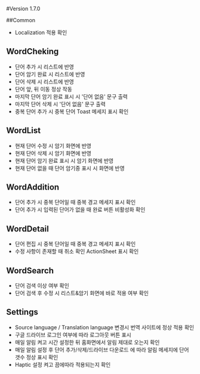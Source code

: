 #Version
1.7.0

##Common
- Localization 적용 확인

## WordCheking

- 단어 추가 시 리스트에 반영
- 단어 암기 완료 시 리스트에 반영
- 단어 삭제 시 리스트에 반영
- 단어 앞, 뒤 이동 정상 작동
- 마지막 단어 암기 완료 표시 시 '단어 없음' 문구 출력
- 마지막 단어 삭제 시 '단어 없음' 문구 출력 
- 중복 단어 추가 시 중복 단어 Toast 메세지 표시 확인

## WordList

- 현재 단어 수정 시 암기 화면에 반영
- 현재 단어 삭제 시 암기 화면에 반영
- 현재 단어 암기 완료 표시 시 암기 화면에 반영
- 현재 단어 없을 때 단어 암기중 표시 시 화면에 반영

## WordAddition

- 단어 추가 시 중복 단어일 때 중복 경고 메세지 표시 확인
- 단어 추가 시 입력된 단어가 없을 때 완료 버튼 비활성화 확인

## WordDetail

- 단어 편집 시 중복 단어일 때 중복 경고 메세지 표시 확인
- 수정 사항이 존재할 때 취소 확인 ActionSheet 표시 확인

## WordSearch

- 단어 검색 이상 여부 확인
- 단어 검색 후 수정 시 리스트&암기 화면에 바로 적용 여부 확인

## Settings

- Source language / Translation language 변경시 번역 사이트에 정상 적용 확인
- 구글 드라이브 로그인 여부에 따라 로그아웃 버튼 표시
- 매일 알림 켜고 시간 설정한 뒤 홈화면에서 알림 제대로 오는지 확인
- 매일 알림 설정 후 단어 추가/삭제/드라이브 다운로드 에 따라 알림 메세지에 단어 갯수 정상 표시 확인
- Haptic 설정 켜고 끔에따라 적용되는지 확인 
